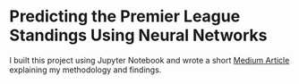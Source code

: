 # Predicting the Premier League Standings Using Neural Networks

I built this project using Jupyter Notebook and wrote a short [Medium Article](https://medium.com/@jesus.contrerasmagana/predicting-the-premier-league-standings-using-neural-networks-c5516dba7604
) explaining my methodology and findings.


